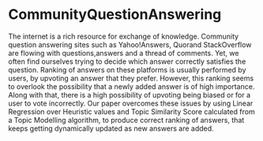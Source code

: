 # CommunityQuestionAnswering

The internet is a rich resource for exchange of knowledge. Community question answering sites such as Yahoo!Answers, Quorand StackOverflow are flowing with questions,answers and a thread of comments. Yet, we often find ourselves trying to decide which answer correctly satisfies the question. Ranking of answers on these platforms is usually performed by users, by upvoting an answer that they prefer. However, this ranking seems to overlook the possibility that a newly added answer is of high importance. Along with that, there is a high possibility of upvoting being biased or for a user to vote incorrectly. Our paper overcomes these issues by using Linear Regression over Heuristic values and Topic Similarity Score calculated from a Topic Modelling algorithm, to produce correct ranking of answers, that keeps getting dynamically updated as new answers are added.
